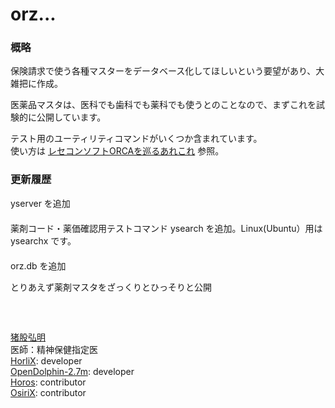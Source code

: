 # orz...  
  
### 概略  
保険請求で使う各種マスターをデータベース化してほしいという要望があり、大雑把に作成。  
  
医薬品マスタは、医科でも歯科でも薬科でも使うとのことなので、まずこれを試験的に公開しています。  
  
  
テスト用のユーティリティコマンドがいくつか含まれています。  
使い方は [レセコンソフトORCAを巡るあれこれ](https://open-ocean-20.blogspot.com/2020/08/orca.html) 参照。  
  


### 更新履歴
yserver を追加  
　    
薬剤コード・薬価確認用テストコマンド ysearch を追加。Linux(Ubuntu）用は ysearchx です。  
　  
orz.db を追加
  
とりあえず薬剤マスタをざっくりとひっそりと公開  
　  
　  
　  
  [猪股弘明](https://phazor.info/blog-ja/?page_id=2)  
  医師：精神保健指定医  
  [HorliX](https://phazor.info/HorliX-J/): developer  
  [OpenDolphin-2.7m](https://phazor.info/blog-ja/?cat=20): developer  
  [Horos](https://allnightnihon2b.net/?page_id=110): contributor  
  [OsiriX](https://phazor.info/HorliX-J/?p=167): contributor  
